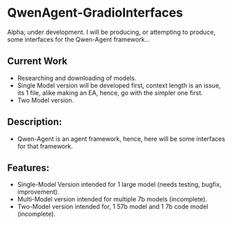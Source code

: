 # QwenAgent-GradioInterfaces
Alpha; under development. I will be producing, or attempting to produce, some interfaces for the Qwen-Agent framework...

## Current Work
- Researching and downloading of models.
- Single Model version will be developed first, context length is an issue, its 1 file, alike making an EA, hence, go with the simpler one first.
- Two Model version.

## Description:
- Qwen-Agent is an agent framework, hence, here will be some interfaces for that framework.

## Features:
- Single-Model Version intended for 1 large model (needs testing, bugfix, improvement).
- Multi-Model version intended for multiple 7b models (incomplete).
- Two-Model version intended for, 1 57b model and 1 7b code model (incomplete).
